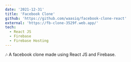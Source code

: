 ```yaml
---
date: '2021-12-31'
title: 'Facebook Clone'
github: 'https://github.com/waasiq/facebook-clone-react'
external: 'https://fb-clone-3529f.web.app/'
tech:
  - React JS 
  - Firebase
  - Firebase Hosting
---
```


🎶 A facebook clone made using React JS and Firebase.
